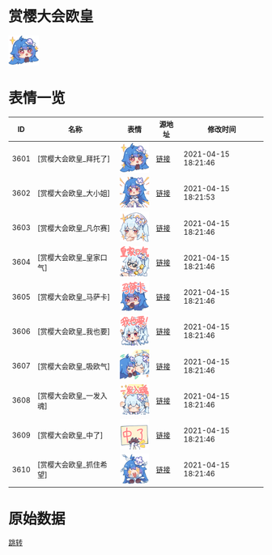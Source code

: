# 赏樱大会欧皇

<img src="./cover.png" height="60" alt="cover" />

# 表情一览

|ID|名称|表情|源地址|修改时间|
|----|----|----|----|----|
|3601|[赏樱大会欧皇_拜托了]|<img src="./pic/003601_%5B赏樱大会欧皇_拜托了%5D.png" height="60" alt="拜托了"/>|[链接](http://i0.hdslb.com/bfs/emote/0feb87f6f7d5b85a9b07590a08e24c1abc1a161c.png)|2021-04-15 18:21:46|
|3602|[赏樱大会欧皇_大小姐]|<img src="./pic/003602_%5B赏樱大会欧皇_大小姐%5D.png" height="60" alt="大小姐"/>|[链接](http://i0.hdslb.com/bfs/emote/11b70283977987113f07312a8443f65b373082d2.png)|2021-04-15 18:21:53|
|3603|[赏樱大会欧皇_凡尔赛]|<img src="./pic/003603_%5B赏樱大会欧皇_凡尔赛%5D.png" height="60" alt="凡尔赛"/>|[链接](http://i0.hdslb.com/bfs/emote/ea91ec48ca0299cd3021818ef3870983dc3d4a35.png)|2021-04-15 18:21:46|
|3604|[赏樱大会欧皇_皇家口气]|<img src="./pic/003604_%5B赏樱大会欧皇_皇家口气%5D.png" height="60" alt="皇家口气"/>|[链接](http://i0.hdslb.com/bfs/emote/2be10e782cbf0baa30816e6ca2370af44a66bcc8.png)|2021-04-15 18:21:46|
|3605|[赏樱大会欧皇_马萨卡]|<img src="./pic/003605_%5B赏樱大会欧皇_马萨卡%5D.png" height="60" alt="马萨卡"/>|[链接](http://i0.hdslb.com/bfs/emote/8ccfe59cd185fa00d74e5f83fbd1f0bea1def160.png)|2021-04-15 18:21:46|
|3606|[赏樱大会欧皇_我也要]|<img src="./pic/003606_%5B赏樱大会欧皇_我也要%5D.png" height="60" alt="我也要"/>|[链接](http://i0.hdslb.com/bfs/emote/a7f933b80fcf422549b0c41af12f5c9f4dcb3dca.png)|2021-04-15 18:21:46|
|3607|[赏樱大会欧皇_吸欧气]|<img src="./pic/003607_%5B赏樱大会欧皇_吸欧气%5D.png" height="60" alt="吸欧气"/>|[链接](http://i0.hdslb.com/bfs/emote/a129964d92074871bbf709d73293b26604dcd8ff.png)|2021-04-15 18:21:46|
|3608|[赏樱大会欧皇_一发入魂]|<img src="./pic/003608_%5B赏樱大会欧皇_一发入魂%5D.png" height="60" alt="一发入魂"/>|[链接](http://i0.hdslb.com/bfs/emote/0f30cf839faf17402830316c8e651e77f917b9f2.png)|2021-04-15 18:21:46|
|3609|[赏樱大会欧皇_中了]|<img src="./pic/003609_%5B赏樱大会欧皇_中了%5D.png" height="60" alt="中了"/>|[链接](http://i0.hdslb.com/bfs/emote/4022eff57205da5dbf1fc227c107c81989f501a2.png)|2021-04-15 18:21:46|
|3610|[赏樱大会欧皇_抓住希望]|<img src="./pic/003610_%5B赏樱大会欧皇_抓住希望%5D.png" height="60" alt="抓住希望"/>|[链接](http://i0.hdslb.com/bfs/emote/9d8ad7ce4e44d38bd773bfcb147657542565b5e2.png)|2021-04-15 18:21:46|

# 原始数据

[跳转](./raw.json)

